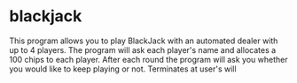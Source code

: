 # blackjack
This program allows you to play BlackJack with an automated dealer with up to 4 players. The program will ask each player's name and allocates a 100 chips to each player.
After each round the program will ask you whether you would like to keep playing or not. Terminates at user's will
